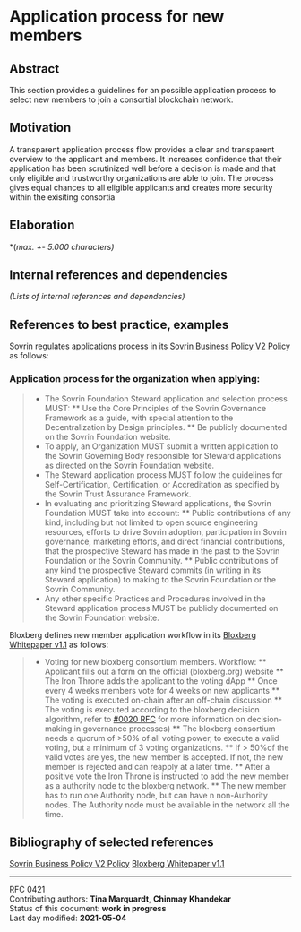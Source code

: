 # Application process for new members

## Abstract

This section provides a guidelines for an possible application process to select new members to join a consortial blockchain network.
    
## Motivation

A transparent application process flow provides a clear and transparent overview to the applicant and members. It increases confidence that their application has been scrutinized well before a decision is made and that only eligible and trustworthy organizations are able to join.
The process gives equal chances to all eligible applicants and creates more security within the exisiting consortia
 
## Elaboration

*(*max. +- 5.000 characters)*    

## Internal references and dependencies

*(Lists of internal references and dependencies)*
    
## References to best practice, examples  

Sovrin regulates applications process in its [Sovrin Business Policy V2 Policy](https://sovrin.org/wp-content/uploads/Sovrin-Steward-Business-Policies-V2.pdf) as follows:

### Application process for the organization when applying:
> * The Sovrin Foundation Steward application and selection process MUST:
>   ** Use the Core Principles of the Sovrin Governance Framework as a guide, with special attention to the Decentralization by Design principles.
>   ** Be publicly documented on the Sovrin Foundation website.
> * To apply, an Organization MUST submit a written application to the Sovrin Governing Body responsible for Steward applications as directed on the Sovrin Foundation website.
> * The Steward application process MUST follow the guidelines for Self-Certification, Certification, or Accreditation as specified by the Sovrin Trust Assurance Framework.
> * In evaluating and prioritizing Steward applications, the Sovrin Foundation MUST take into account:
>   ** Public contributions of any kind, including but not limited to open source engineering resources, efforts to drive Sovrin adoption, participation in Sovrin governance, marketing efforts, and direct financial contributions, that the prospective Steward has made in the past to the Sovrin Foundation or the Sovrin Community.
>   ** Public contributions of any kind the prospective Steward commits (in writing in its Steward application) to making to the Sovrin Foundation or the Sovrin Community.
> * Any other specific Practices and Procedures involved in the Steward application process MUST be publicly documented on the Sovrin Foundation website.

Bloxberg defines new member application workflow in its [Bloxberg Whitepaper v1.1](https://bloxberg.org/wp-content/uploads/2020/02/bloxberg_whitepaper_1.1.pdf) as follows:
> * Voting for new bloxberg consortium members. Workflow:
>   ** Applicant fills out a form on the official (bloxberg.org) website
>   ** The Iron Throne adds the applicant to the voting dApp
>   ** Once every 4 weeks members vote for 4 weeks on new applicants
>   ** The voting is executed on-chain after an off-chain discussion
>   ** The voting is executed according to the bloxberg decision algorithm, refer to [#0020 RFC](https://github.com/internet-sicherheit/eco-blockchain-governance/issues/44) for more information on decision-making in governance processes)
>   ** The bloxberg consortium needs a quorum of >50% of all voting power, to execute a valid voting, but a minimum of 3 voting organizations.
>   ** If > 50%of the valid votes are yes, the new member is accepted. If not, the new member is rejected and can reapply at a later time.
>   ** After a positive vote the Iron Throne is instructed to add the new member as a authority node to the bloxberg network.
>   ** The new member has to run one Authority node, but can have n non-Authority nodes. The Authority node must be available in the network all the time.
 
	
## Bibliography of selected references

[Sovrin Business Policy V2 Policy](https://sovrin.org/wp-content/uploads/Sovrin-Steward-Business-Policies-V2.pdf)
[Bloxberg Whitepaper v1.1](https://bloxberg.org/wp-content/uploads/2020/02/bloxberg_whitepaper_1.1.pdf)

________

RFC 0421       
Contributing authors: **Tina Marquardt**, **Chinmay Khandekar**   
Status of this document: **work in progress**   
Last day modified: **2021-05-04**